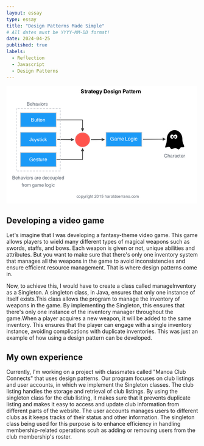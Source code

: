 ```yaml
---
layout: essay
type: essay
title: "Design Patterns Made Simple"
# All dates must be YYYY-MM-DD format!
date: 2024-04-25
published: true
labels:
  - Reflection
  - Javascript
  - Design Patterns
---
```


<div class="text-center p-4">
  <img width="500px" src="../img/design-patterns.jpeg" >
</div>

## Developing a video game

Let's imagine that I was developing a fantasy-theme video game. This game allows players to wield many different types of magical weapons such as swords, staffs, and bows. Each weapon is given or not, unique abilities and attributes. But you want to make sure that there's only one inventory system that manages all the weapons in the game to avoid inconsistencies and ensure efficient resource management. That is where design patterns come in.

Now, to achieve this, I would have to create a class called manageInventory as a Singleton. A singleton class, in Java, ensures that only one instance of itself exists.This class allows the program to manage the inventory of weapons in the game. By implementing the Singleton, this ensures that there's only one instance of the inventory manager throughout the game.When a player acquires a new weapon, it will be added to the same inventory. This ensures that the player can engage with a single inventory instance, avoiding complications with duplicate inventories. This was just an example of how using a design pattern can be developed.

## My own experience

Currently, I'm working on a project with classmates called "Manoa Club Connects" that uses design patterns. Our program focuses on club listings and user accounts, in which we implement the Singleton classes. The club listing handles the storage and retrieval of club listings. By using the singleton class for the club listing, it makes sure that it prevents duplicate listing and makes it easy to access and update club information from different parts of the website. The user accounts manages users to different clubs as it keeps tracks of their status and other information. The singleton class being used for this purpose is to enhance efficiency in handling membership-related operations scuh as adding or removing users from the club membership's roster.
